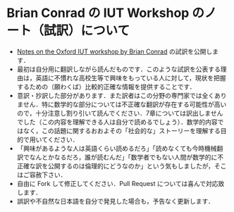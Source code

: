 # Brian Conrad の IUT Workshop のノート（試訳）について

* [Notes on the Oxford IUT workshop by Brian Conrad](http://mathbabe.org/2015/12/15/notes-on-the-oxford-iut-workshop-by-brian-conrad/) の試訳を公開します．
* 最初は自分用に翻訳しながら読んだものです．このような試訳を公表する理由は，英語に不慣れな高校生等で興味をもっている人に対して，現状を把握するための（願わくば）比較的正確な情報を提供することです．
* 意訳・抄訳した部分があります．また訳者はこの分野の専門家では全くありません．特に数学的な部分については不正確な翻訳が存在する可能性が高いので，十分注意し割り引いて読んでください．7章については訳出しませんでした（この内容を理解できる人は自分で読めるでしょう）．数学的内容ではなく，この話題に関するおおよその「社会的な」ストーリーを理解する目的で用いてください．
* 「興味があるような人は英語くらい読めるだろ」「読めなくても今時機械翻訳でなんとかなるだろ，誰が読むんだ」「数学者でもない人間が数学的に不正確な訳を公開するのは倫理的にどうなのか」という気もしましたが，そこはご容赦下さい．
* 自由に Fork して修正してください．Pull Request については喜んで対応致します．
* 誤訳や不自然な日本語を自分で発見した場合も，予告なく更新します．
